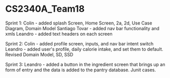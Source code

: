 # CS2340A_Team18
Sprint 1:
Colin - added splash Screen, Home Screen, 2a, 2d, Use Case Diagram, Domain Model
Santiago Tovar - added nav bar functionality and xmls
Leandro - added text headers on each screen

Sprint 2:
Colin - added profile screen, inputs, and nav bar intent switch
Leandro - added user's profile, daily calorie intake, and set them to default.
        Revised Domain Model, SD, SSD

Sprint 3:
Leandro - added a button in the ingredient screen that brings up an form of entry and the data
        is added to the pantry database. Junit cases.